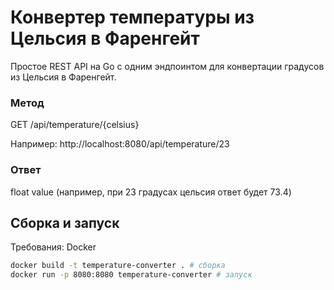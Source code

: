 # Конвертер температуры из Цельсия в Фаренгейт

Простое REST API на Go с одним эндпоинтом для конвертации градусов из Цельсия в Фаренгейт.

### Метод
GET /api/temperature/{celsius}

Например:
http://localhost:8080/api/temperature/23

### Ответ
float value (например, при 23 градусах цельсия ответ будет 73.4)

## Сборка и запуск

Требования: Docker

~~~bash
docker build -t temperature-converter . # сборка
docker run -p 8080:8080 temperature-converter # запуск
